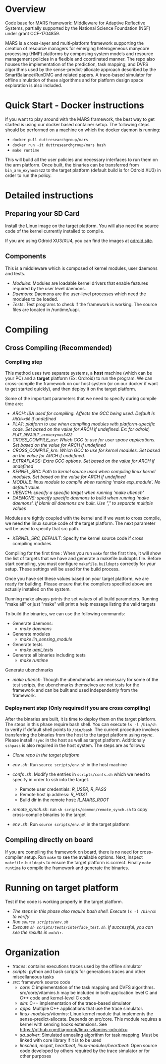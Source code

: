 # Overview
Code base for MARS framework: Middleware for Adaptive Reflective Systems, partially supported by the National Science Foundation (NSF) under grant CCF-1704859.

MARS is a cross-layer and multi-platform framework supporting the creation of resource managers for emerging  heterogeneous manycore  processing  (HMP)  platforms by composing system  models  and  resource  management  policies  in  a  flexible and coordinated manner. The repo also houses the implementation of the prediction, task mapping, and DVFS algorithms used by the sense-predict-allocate approach described by the SmartBalance/RunDMC and related papers. A trace-based simulator for offline simulation of these algorithms and for platform design space exploration is also included. 

# Quick Start - Docker instructions
If you want to play around with the MARS framework, the best way to get started is using our docker based container setup. The following steps should be performed on a machine on which the docker daemon is running:
* `docker pull duttresearchgroup/mars`
* `docker run -it duttresearchgroup/mars bash`
* `make runtime`

This will build all the user policies and necessary interfaces to run them on the arm platform. Once built, the binaries can be transferred from `bin_arm_exynos5422` to the target platform (default build is for Odroid XU3) in order to run the policy. 

# Detailed instructions 
## Preparing your SD Card
 Install the Linux image on the target platform. You will also need the source code of the kernel currently installed to compile.

If you are using Odroid XU3/XU4, you can find the images at [odroid site](https://wiki.odroid.com/odroid-xu4/os_images/linux/ubuntu/ubuntu).

## Components
This is a middleware which is composed of kernel modules, user daemons and tests. 
* *Modules*: Modules are loadable kernel drivers that enable features required by the user level daemons.
* *Daemons*: Daemons are the user-level processes which need the modules to be loaded.
* *Tests*: Test programs to check if the framework is working. The source files are located in /runtime/uapi.

# Compiling 
## Cross Compiling (Recommended)
### **Compiling step**
This method uses two separate systems, a **host** machine (which can be your PC) and a **target** platform (Ex: Ordroid) to run the program. We can cross-compile the framework on our host system (or on our docker if want to get started quickly), and then deploy it on the target platform.

Some of the important parameters that we need to specify during compile time are:

* *ARCH: ISA used for compiling. Affects the GCC being used. Default is `ARCH=x86` if undefined*
* *PLAT: platform to use when compiling modules with platform-specific code. Set based on the value for ARCH if undefined. Ex: for odroid, `PLAT_DEFAULT_arm=exynos5422`*
* *CROSS_COMPILE_usr: Which GCC to use for user space applications. Set based on the value for ARCH if undefined*
* *CROSS_COMPILE_krn: Which GCC to use for kernel modules. Set based on the value for ARCH if undefined.*
* *EXTRAFLAGS: Extra GCC options. Set based on the value for ARCH if undefined*
* *KERNEL_SRC: Path to kernel source used when compiling linux kernel modules. Set based on the value for ARCH if undefined*
* *MODULE: linux module to compile when running 'make exp_module'. No default value.*
* *UBENCH: specify a specific target when running 'make ubench'*
* *DAEMONS: specify specific daemons to build when running 'make daemons'. If blank all daemons are built. Use "," to separate multiple values*

Modules are tightly coupled with the kernel and if we want to cross compile, we need the linux source code of the target platform. The next parameter will be used to specify that src path.
* *KERNEL_SRC_DEFAULT*: Specify the kernel source code if cross compiling modules.

Compiling for the first time :
When you run `make` for the first time, it will show the list of targets that we have and generate a makefile.buildopts file. Before start compiling, you must configure `makefile.buildopts` correctly for your setup. These settings will be used for the build process. 

Once you have set these values based on your target platform, we are ready for building. Please ensure that the compilers specified above are actually installed on the system.

Running make always prints the set values of all build parameters. Running "make all" or just "make" will print a help message listing the valid targets

To build the binaries, we can use the following commands:
* Generate daemons: 
  * *make daemons*
* Generate modules
  * *make lin_sensing_module*
* Generate tests
  * *make uapi_tests*
* Generate all binaries including tests
  * *make runtime*

Generate ubenchmarks
  * *make ubench*: Though the ubenchmarks are necessary for some of the test scripts, the ubenchmarks themselves are not tests for the framework and can be built and used independently from the framework. 

### **Deployment step** (Only required if you are cross compiling)
After the binaries are built, it is time to deploy them on the target platform.
The steps in this phase require bash shell. You can execute `ls -l /bin/sh` to verify if default shell points to `/bin/bash`. The current procedure involves transferring the binaries from the host to the target platform using *rsync*. Please install `rsync` in the host as well as target platform. Additionaly `sshpass` is also required in the host system.
The steps are as follows:
* *Clone repo in the target platform*
* *env .sh*: Run `source scripts/env.sh` in the host machine
* *confs .sh*: Modify the entries in `scripts/confs.sh` which we need to specify in order to ssh into the target. 

  * Remote user credentials: *R_USER*, *R_PASS*
  * Remote host ip address: *R_HOST*
  * Build dir in the remote host: *R_MARS_ROOT*
  
* *remote_synch.sh*: run `sh scripts/common/remote_synch.sh` to copy cross-compile binaries to the target
* *env .sh*: Run `source scripts/env.sh` in the target platform


## Compiling directly on board
  If you are compiling the framework on board, there is no need for cross-compiler setup. 
  Run `make` to see the available options. Next, inspect `makefile.buildopts` to ensure the target platform is correct. Finally `make runtime` to compile the framework and generate the binaries.

# Running on target platform
Test if the code is working properly in the target platform. 
* *The steps in this phase also require bash shell. Execute `ls -l /bin/sh` to verify*
* *Run `source scripts/env.sh`*
* *Execute `sh scripts/tests/interface_test.sh`. If successful, you can see the results in `outdir`.*

# Organization

* *traces*: contains executions traces used by the offline simulator
* *scripts*: python and bash scripts for generations traces and other miscellaneous tasks
* *src*: framework source code
  * *core*: C implementation of the task mapping and DVFS algorithms. src/core/vitamins.h may be included in both application level C and C++ code and kernel-level C code
  * *sim*: C++ implementation of the trace-based simulator
  * *apps*: Multiple C++ applications that use the trace simulator.
  * *linux-modules/vitamins*: Linux kernel module that implements the sense-predict-allocate. Depends on src/core. This module requires a kernel with sensing hooks extensions. See https://github.com/tiagormk/linux-vitamins-odroidxu
  * *sa_solver*: Simulated annealing algorithm for task mapping. Must be linked with core library if it is to be used
  * *linsched*, *mcpat*, *heartbeat*, *linux-modules/heartbeat*: Open source code developed by others required by the trace simulator or for other purposes
    

